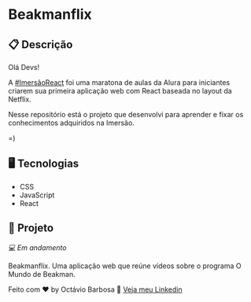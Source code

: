 # Beakmanflix

## 📋 Descrição

Olá Devs!

A [#ImersãoReact](https://www.alura.com.br/imersao-react) foi uma maratona de aulas da Alura para iniciantes criarem sua primeira aplicação web com React baseada no layout da Netflix.

Nesse repositório está o projeto que desenvolvi para aprender e fixar os conhecimentos adquiridos na Imersão.

=)

## 🖥️ Tecnologias

- CSS
- JavaScript
- React

## 🎨 Projeto

_💻 Em andamento_

Beakmanflix. Uma aplicação web que reúne vídeos sobre o programa O Mundo de Beakman.

Feito com ❤️ by Octávio Barbosa 👋 [Veja meu Linkedin](https://www.linkedin.com/in/octaviobarbosa/)
